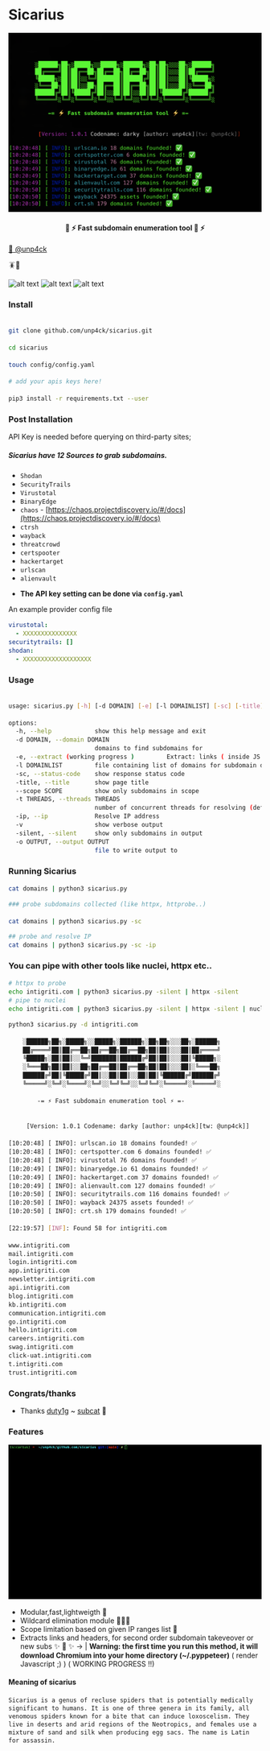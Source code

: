 
# Sicarius





![/static/banner.png](/static/woa.png)

<h4 align="center">  🐴 ⚡️ Fast subdomain enumeration tool 🐴 ⚡️</h4>
<a href="https://twitter.com/unp4ck">🦆 @unp4ck</a>



 🪳🫠
 
![alt text](https://img.shields.io/github/stars/unp4ck/Sicarius)
![alt text](https://img.shields.io/github/languages/top/unp4ck/Sicarius)
![alt text](https://img.shields.io/github/license/unp4ck/Sicarius)


### Install
```bash

git clone github.com/unp4ck/sicarius.git

cd sicarius

touch config/config.yaml

# add your apis keys here!

pip3 install -r requirements.txt --user
```

### Post Installation

API Key is needed before querying on third-party sites;

##### Sicarius have 12 Sources to grab subdomains.

* ```Shodan``` 
* ```SecurityTrails```
* ```Virustotal``` 
* ```BinaryEdge```
* ```chaos``` - [https://chaos.projectdiscovery.io/#/docs](https://chaos.projectdiscovery.io/#/docs)
* ```ctrsh```
* ```wayback```
* ```threatcrowd```
* ```certspooter```
* ```hackertarget```
* ```urlscan```
* ```alienvault```

- **The API key setting can be done via `config.yaml`**

An example provider config file 

```yaml
virustotal:
  - XXXXXXXXXXXXXXX
securitytrails: []
shodan:
  - XXXXXXXXXXXXXXXXXXX
```

### Usage



```bash

usage: sicarius.py [-h] [-d DOMAIN] [-e] [-l DOMAINLIST] [-sc] [-title] [--scope SCOPE] [-t THREADS] [-ip] [-v] [-silent] [-o OUTPUT]

options:
  -h, --help            show this help message and exit
  -d DOMAIN, --domain DOMAIN
                        domains to find subdomains for
  -e, --extract (working progress )         Extract: links ( inside JS to ), headers, useful for new domains and second order subdomain takeover
  -l DOMAINLIST         file containing list of domains for subdomain discovery
  -sc, --status-code    show response status code
  -title, --title       show page title
  --scope SCOPE         show only subdomains in scope
  -t THREADS, --threads THREADS
                        number of concurrent threads for resolving (default 40)
  -ip, --ip             Resolve IP address
  -v                    show verbose output
  -silent, --silent     show only subdomains in output
  -o OUTPUT, --output OUTPUT
                        file to write output to
```

### Running Sicarius
```bash
cat domains | python3 sicarius.py
```

```bash
### probe subdomains collected (like httpx, httprobe..)

cat domains | python3 sicarius.py -sc

```

```bash
## probe and resolve IP 
cat domains | python3 sicarius.py -sc -ip
```

### You can pipe with other tools like nuclei, httpx etc..

```bash
# httpx to probe
echo intigriti.com | python3 sicarius.py -silent | httpx -silent 
# pipe to nuclei
echo intigriti.com | python3 sicarius.py -silent | httpx -silent | nuclei -t <path_to_nuclei_templates>

```

```bash
python3 sicarius.py -d intigriti.com

	░██████╗██╗░█████╗░░█████╗░██████╗░██╗██╗░░░██╗░██████╗
	██╔════╝██║██╔══██╗██╔══██╗██╔══██╗██║██║░░░██║██╔════╝
	╚█████╗░██║██║░░╚═╝███████║██████╔╝██║██║░░░██║╚█████╗░
	░╚═══██╗██║██║░░██╗██╔══██║██╔══██╗██║██║░░░██║░╚═══██╗
	██████╔╝██║╚█████╔╝██║░░██║██║░░██║██║╚██████╔╝██████╔╝
	╚═════╝░╚═╝░╚════╝░╚═╝░░╚═╝╚═╝░░╚═╝╚═╝░╚═════╝░╚═════╝░

	    -= ⚡️ Fast subdomain enumeration tool ⚡️ =-


	 [Version: 1.0.1 Codename: darky [author: unp4ck][tw: @unp4ck]]

[10:20:48] [ INFO]: urlscan.io 18 domains founded! ✅
[10:20:48] [ INFO]: certspotter.com 6 domains founded! ✅
[10:20:48] [ INFO]: virustotal 76 domains founded! ✅
[10:20:49] [ INFO]: binaryedge.io 61 domains founded! ✅
[10:20:49] [ INFO]: hackertarget.com 37 domains founded! ✅
[10:20:49] [ INFO]: alienvault.com 127 domains founded! ✅
[10:20:50] [ INFO]: securitytrails.com 116 domains founded! ✅
[10:20:50] [ INFO]: wayback 24375 assets founded! ✅
[10:20:50] [ INFO]: crt.sh 179 domains founded! ✅

[22:19:57] [INF]: Found 58 for intigriti.com

www.intigriti.com
mail.intigriti.com
login.intigriti.com
app.intigriti.com
newsletter.intigriti.com
api.intigriti.com
blog.intigriti.com
kb.intigriti.com
communication.intigriti.com
go.intigriti.com
hello.intigriti.com
careers.intigriti.com
swag.intigriti.com
click-uat.intigriti.com
t.intigriti.com
trust.intigriti.com


```

### Congrats/thanks
   - Thanks [duty1g](https://github.com/duty1g) ~ [subcat](https://github.com/duty1g/subcat) 🖤


### Features

![/static/sc.gif](/static/sc.gif)

- Modular,fast,lightweigth 🍦 
- Wildcard elimination module 🙅🏽‍♂️ 
- Scope limitation based on given IP ranges list 📸 
- Extracts links and headers, for second order subdomain takeveover or new subs ✨ 🥷 ✨  -> | **Warning: the first time you run this method, it will download Chromium into your home directory (~/.pyppeteer)** ( render Javascript ;) ) ( WORKING PROGRESS !!)

#### Meaning of sicarius

```
Sicarius is a genus of recluse spiders that is potentially medically significant to humans. It is one of three genera in its family, all venomous spiders known for a bite that can induce loxoscelism. They live in deserts and arid regions of the Neotropics, and females use a mixture of sand and silk when producing egg sacs. The name is Latin for assassin.
```
